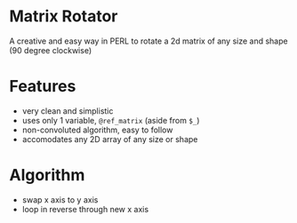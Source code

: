 Matrix Rotator
==============

A creative and easy way in PERL to rotate a 2d matrix of any size and shape (90 degree clockwise)

# Features
- very clean and simplistic
- uses only 1 variable, `@ref_matrix` (aside from `$_`)
- non-convoluted algorithm, easy to follow
- accomodates any 2D array of any size or shape 

# Algorithm
- swap x axis to y axis
- loop in reverse through new x axis

